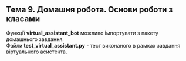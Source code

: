 ## Тема 9. Домашня робота. Основи роботи з класами

Функції **virtual_assistant_bot** можливо імпортувати з пакету домашнього завдання.  
Файли **test_virtual_assistant.py** - тест виконаного в рамках завдання віртуального асистента.    

